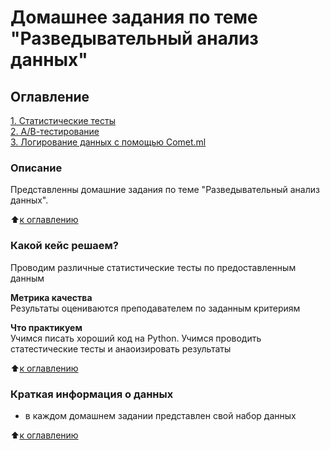 # Домашнее задания по теме "Разведывательный анализ данных"

## Оглавление  
[1. Статистические тесты](https://github.com/OlesyaNori/sf_datasciense/blob/main/Homework%20EDA/Stat_test.ipynb)  
[2. А/В-тестирование](https://github.com/OlesyaNori/sf_datasciense/blob/main/Homework%20EDA)  
[3. Логирование данных с помощью Comet.ml](https://github.com/OlesyaNori/sf_datasciense/blob/main/Homework%20EDA/cometml_HW.ipynb)  


### Описание    
Представленны домашние задания по теме "Разведывательный анализ данных". 

:arrow_up:[к оглавлению](#Оглавление)


### Какой кейс решаем?    
Проводим различные статистические тесты по предоставленным данным 

**Метрика качества**     
Результаты оцениваются преподавателем по заданным критериям

**Что практикуем**     
Учимся писать хороший код на Python.
Учимся проводить статестические тесты и анаоизировать результаты

:arrow_up:[к оглавлению](#Оглавление)

### Краткая информация о данных

- в каждом домашнем задании представлен свой набор данных

:arrow_up:[к оглавлению](#Оглавление)




